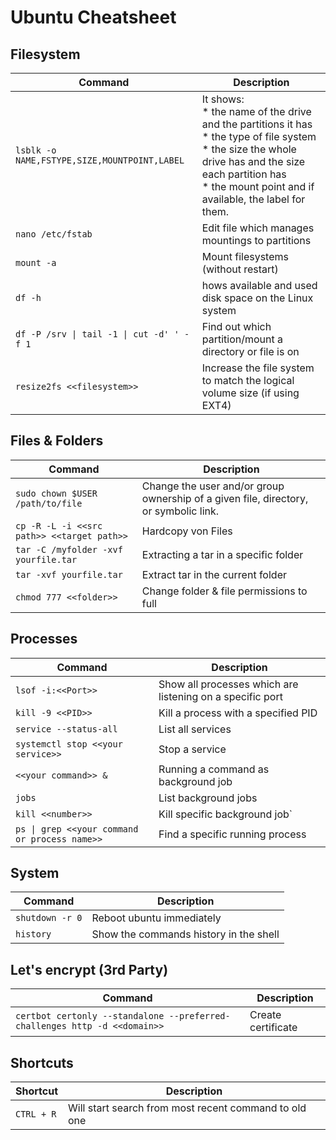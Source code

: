 # Ubuntu Cheatsheet

## Filesystem

| Command  |  Description |
|---|---|
| `lsblk -o NAME,FSTYPE,SIZE,MOUNTPOINT,LABEL`  | It shows: <br> * the name of the drive and the partitions it has <br> * the type of file system <br> * the size the whole drive has and the size each partition has <br> * the mount point and if available, the label for them. |
| `nano /etc/fstab`  |  Edit file which manages mountings to partitions  |
| `mount -a`  |  Mount filesystems (without restart) |
| `df -h`| hows available and used disk space on the Linux system |
| `df -P /srv \| tail -1 \| cut -d' ' -f 1` |  Find out which partition/mount a directory or file is on|
| `resize2fs <<filesystem>>`| Increase the file system to match the logical volume size (if using EXT4)

## Files & Folders

| Command  |  Description |
|---|---|
| `sudo chown $USER /path/to/file`  | Change the user and/or group ownership of a given file, directory, or symbolic link. |
| `cp -R -L -i <<src path>> <<target path>>` | Hardcopy von Files
| `tar -C /myfolder -xvf yourfile.tar`| Extracting a tar in a specific folder
| `tar -xvf yourfile.tar`| Extract tar in the current folder
| `chmod 777 <<folder>>`| Change folder & file permissions to full


## Processes

| Command  |  Description |
|---|---|
| `lsof -i:<<Port>>`| Show all processes which are listening on a specific port|
| `kill -9 <<PID>>`  | Kill a process with a specified PID |
| `service --status-all`| List all services |
| `systemctl stop <<your service>>` | Stop a service |
| `<<your command>> &` | Running a command as background job |
| `jobs` | List background jobs |
| `kill <<number>>` | Kill specific background job`
| `ps \| grep <<your command or process name>>` | Find a specific running process |

## System

| Command  |  Description |
|---|---|
| `shutdown -r 0`| Reboot ubuntu immediately|
| `history` | Show the commands history in the shell

## Let's encrypt (3rd Party)

| Command  |  Description |
|---|---|
| `certbot certonly --standalone --preferred-challenges http -d <<domain>>`| Create certificate |

## Shortcuts

| Shortcut  |  Description |
|---|---|
| `CTRL + R`| Will start search from most recent command to old one |


